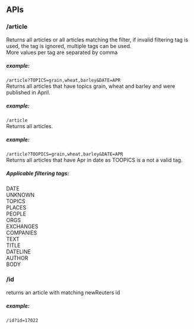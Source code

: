 <h2> APIs </h2>

  <h3>/article</h3>
  Returns all articles or all articles matching the filter, if invalid filtering tag is used, the tag is ignored, multiple tags can be used.<br>
  More values per tag are separated by comma
  <h5>example:</h5>
  <code>/article?TOPICS=grain,wheat,barley&DATE=APR</code><br>
  Returns all articles that have topics grain, wheat and barley and were published in April.<br>
  <h5>example:</h5>
  <code>/article</code><br>
  Returns all articles.
  <h5>example:</h5>
  <code>/article?TOOPICS=grain,wheat,barley&DATE=APR</code><br>
  Returns all articles that have Apr in date as TOOPICS is a not a valid tag.
  <h5>Applicable filtering tags:</h5>
    DATE<br>
    UNKNOWN<br>
    TOPICS<br>
    PLACES<br>
    PEOPLE<br>
    ORGS<br>
    EXCHANGES<br>
    COMPANIES<br>
    TEXT<br>
    TITLE<br>
    DATELINE<br>
    AUTHOR<br>
    BODY<br>
  <h3>/id</h3>
  returns an article with matching newReuters id
  <h5>example:</h5>
  <code>/id?id=17022</code>
  
